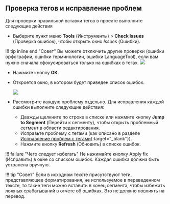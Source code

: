 ## Проверка тегов и исправление проблем

Для проверки правильной вставки тегов в проекте выполните следующие действия

- Выберите пункт меню **Tools** (Инструменты) > **Check Issues** (Проверка ошибок), чтобы открыть окно _Issues_ (Ошибки).

   <!-- prettier-ignore -->
!!! tip inline end "Совет"
    Вы можете отключить другие проверки (ошибки орфографии, ошибки терминологии, ошибки LanguageTool), если вам нужно сначала сфокусироваться только на ошибках в тегах.
   ![](../_img/33_check_issues.jpg)

- Нажмите кнопку **OK**.
- Откроется окно, в котором будет приведен список ошибок.

   ![](../_img/34_error_report.jpg)

- Рассмотрите каждую проблему отдельно. Для исправления каждой ошибки выполните следующие действия:

   - Дважды щелкните по строке в списке или нажмите кнопку **Jump to Segment** (Перейти к сегменту), чтобы открыть проблемный сегмент в области редактирования.
   - Исправьте проблему с тегами (как описано в разделе [Исправление проблем с тегами](tags.md#fixing-tag-issues){:target="\_blank"}).
   - Нажмите кнопку **Refresh** (Обновить) в списке ошибок.

<!-- prettier-ignore -->
!!! failure "Чего следует избегать"
    Не нажимайте кнопку Apply fix (Исправить) в окне со списком ошибок. Каждая ошибка должна быть устранена вручную.

<!-- prettier-ignore -->
!!! tip "Совет"
    Если в исходном тексте присутствуют теги, представляющее форматирования, не используемое в переведенном тексте, то такие теги можно вставить в конец сегмента, чтобы избежать ложных срабатываний в отчете об ошибках. Это не должно повлиять на перевод.